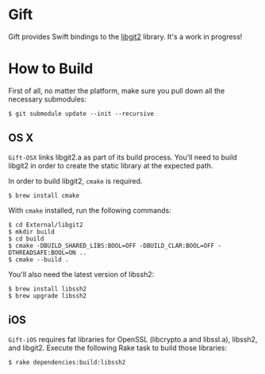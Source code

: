 # Gift

Gift provides Swift bindings to the
[libgit2](https://github.com/libgit2/libgit2) library. It's a work in
progress!

# How to Build

First of all, no matter the platform, make sure you pull down all the necessary submodules:

```
$ git submodule update --init --recursive
```

## OS X

`Gift-OSX` links libgit2.a as part of its build process.
You'll need to build libgit2 in order to create the static library at
the expected path.

In order to build libgit2, `cmake` is required.

```
$ brew install cmake
```

With `cmake` installed, run the following commands:

```
$ cd External/libgit2
$ mkdir build
$ cd build
$ cmake -DBUILD_SHARED_LIBS:BOOL=OFF -DBUILD_CLAR:BOOL=OFF -DTHREADSAFE:BOOL=ON ..
$ cmake --build .
```

You'll also need the latest version of libssh2:

```
$ brew install libssh2
$ brew upgrade libssh2
```

## iOS

`Gift-iOS` requires fat libraries for OpenSSL (libcrypto.a and libssl.a),
libssh2, and libgit2. Execute the following Rake task to build those libraries:

```
$ rake dependencies:build:libssh2
```
